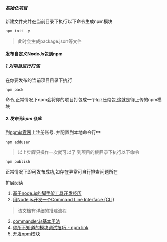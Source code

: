 
##### 初始化项目
新建文件夹并在当前目录下执行以下命令生成npm模块
```
npm init -y
```
> 此时会生成package.json等文件


#### 发布自定义NodeJs包到npm
##### 1.对项目进行打包
在你要发布的当前项目目录下执行
```
npm pack
```
命令,正常情况下npm会将你的项目打包成一个tgz压缩包,这就是待上传的npm模块

##### 2.发布到npm仓库
到[npmjs官网](https://npmjs.org)上注册账号.
并配置到本地命令行中
```
npm adduser
```
>以上步骤只操作一次就可以了
到项目的根目录下执行以下命令
```
npm publish
```
正常情况下即可发布成功,如存在异常可自行排查问题所在

扩展阅读
1. [基于node.js的脚手架工具开发经历](https://juejin.im/post/5a31d210f265da431a43330e)
2. [用Node.js开发一个Command Line Interface (CLI)](https://zhuanlan.zhihu.com/p/38730825)
> 该文档有详细的搭建流程
3. [commander.js基本用法](https://juejin.im/post/5c8be466f265da2dc849af70)
4. [你所不知道的模块调试技巧 - npm link](https://github.com/atian25/blog/issues/17)
5. [开发npm模块](https://sfantasy.gitbooks.io/node-in-action/zh/npm-package/)